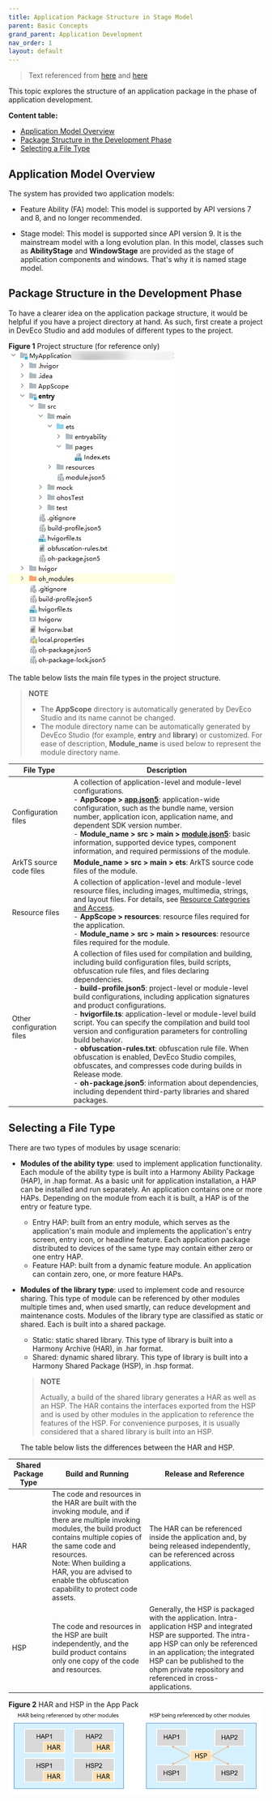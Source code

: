 ```yaml
---
title: Application Package Structure in Stage Model
parent: Basic Concepts
grand_parent: Application Development
nav_order: 1
layout: default
--- 
```


>Text referenced from [here](https://gitee.com/openharmony/docs/blob/master/en/application-dev/quick-start/application-configuration-file-overview-stage.md)  and [here](https://github.com/eclipse-oniro-mirrors/docs/blob/OpenHarmony-4.1-Release/en/application-dev/application-models/application-models.md) 

This topic explores the structure of an application package in the phase of application development.

**Content table:**  
- [Application Model Overview](#application-model-overview)  
- [Package Structure in the Development Phase](#package-structure-in-the-development-phase)  
- [Selecting a File Type](#selecting-a-file-type)  

## Application Model Overview

The system has provided two application models:

- Feature Ability (FA) model: This model is supported by API versions 7 and 8, and no longer recommended.

- Stage model: This model is supported since API version 9. It is the mainstream model with a long evolution plan. In this model, classes such as **AbilityStage** and **WindowStage** are provided as the stage of application components and windows. That's why it is named stage model.

## Package Structure in the Development Phase  
To have a clearer idea on the application package structure, it would be helpful if you have a project directory at hand. As such, first create a project in DevEco Studio and add modules of different types to the project.

**Figure 1** Project structure (for reference only)  
![project-structure](./images/image-basic/image1.png)

The table below lists the main file types in the project structure.
> **NOTE**
>
> - The **AppScope** directory is automatically generated by DevEco Studio and its name cannot be changed.
> - The module directory name can be automatically generated by DevEco Studio (for example, **entry** and **library**) or customized. For ease of description, **Module_name** is used below to represent the module directory name.


| File Type| Description|
| -------- | -------- |
| Configuration files| A collection of application-level and module-level configurations.<br> - **AppScope &gt; [app.json5](/application-development/app-config-file.md)**: application-wide configuration, such as the bundle name, version number, application icon, application name, and dependent SDK version number.<br> - **Module_name &gt; src &gt; main &gt; [module.json5](https://docs.openharmony.cn/pages/v4.1/en/application-dev/quick-start/module-configuration-file.md)**: basic information, supported device types, component information, and required permissions of the module.|
| ArkTS source code files| **Module_name &gt; src &gt; main &gt; ets**: ArkTS source code files of the module.|
| Resource files| A collection of application-level and module-level resource files, including images, multimedia, strings, and layout files. For details, see [Resource Categories and Access](https://docs.openharmony.cn/pages/v4.1/en/application-dev/quick-start/resource-categories-and-access.md).<br> - **AppScope &gt; resources**: resource files required for the application.<br> - **Module_name &gt; src &gt; main &gt; resources**: resource files required for the module.|
| Other configuration files| A collection of files used for compilation and building, including build configuration files, build scripts, obfuscation rule files, and files declaring dependencies.<br> - **build-profile.json5**: project-level or module-level build configurations, including application signatures and product configurations.<br> - **hvigorfile.ts**: application-level or module-level build script. You can specify the compilation and build tool version and configuration parameters for controlling build behavior.<br> - **obfuscation-rules.txt**: obfuscation rule file. When obfuscation is enabled, DevEco Studio compiles, obfuscates, and compresses code during builds in Release mode.<br> - **oh-package.json5**: information about dependencies, including dependent third-party libraries and shared packages.|

## Selecting a File Type
There are two types of modules by usage scenario:

- **Modules of the ability type**: used to implement application functionality. Each module of the ability type is built into a Harmony Ability Package (HAP), in .hap format. As a basic unit for application installation, a HAP can be installed and run separately. An application contains one or more HAPs. Depending on the module from each it is built, a HAP is of the entry or feature type.
  - Entry HAP: built from an entry module, which serves as the application's main module and implements the application's entry screen, entry icon, or headline feature. Each application package distributed to devices of the same type may contain either zero or one entry HAP.
  - Feature HAP: built from a dynamic feature module. An application can contain zero, one, or more feature HAPs.

- **Modules of the library type**: used to implement code and resource sharing. This type of module can be referenced by other modules multiple times and, when used smartly, can reduce development and maintenance costs. Modules of the library type are classified as static or shared. Each is built into a shared package.
  - Static: static shared library. This type of library is built into a Harmony Archive (HAR), in .har format.
  - Shared: dynamic shared library. This type of library is built into a Harmony Shared Package (HSP), in .hsp format.
  
  > **NOTE**
  > 
  > Actually, a build of the shared library generates a HAR as well as an HSP. The HAR contains the interfaces exported from the HSP and is used by other modules in the application to reference the features of the HSP. For convenience purposes, it is usually considered that a shared library is built into an HSP.
  
  The table below lists the differences between the HAR and HSP.
  
| Shared Package Type | Build and Running | Release and Reference |
|---------------------|-------------------|------------------------|
| HAR                 | The code and resources in the HAR are built with the invoking module, and if there are multiple invoking modules, the build product contains multiple copies of the same code and resources.<br>Note: When building a HAR, you are advised to enable the obfuscation capability to protect code assets. | The HAR can be referenced inside the application and, by being released independently, can be referenced across applications. |
| HSP                 | The code and resources in the HSP are built independently, and the build product contains only one copy of the code and resources. | Generally, the HSP is packaged with the application. Intra-application HSP and integrated HSP are supported. The intra-app HSP can only be referenced in an application; the integrated HSP can be published to the ohpm private repository and referenced in cross-applications. |


 
  **Figure 2** HAR and HSP in the App Pack  
  ![alt text](./images/image-basic/image2.png)